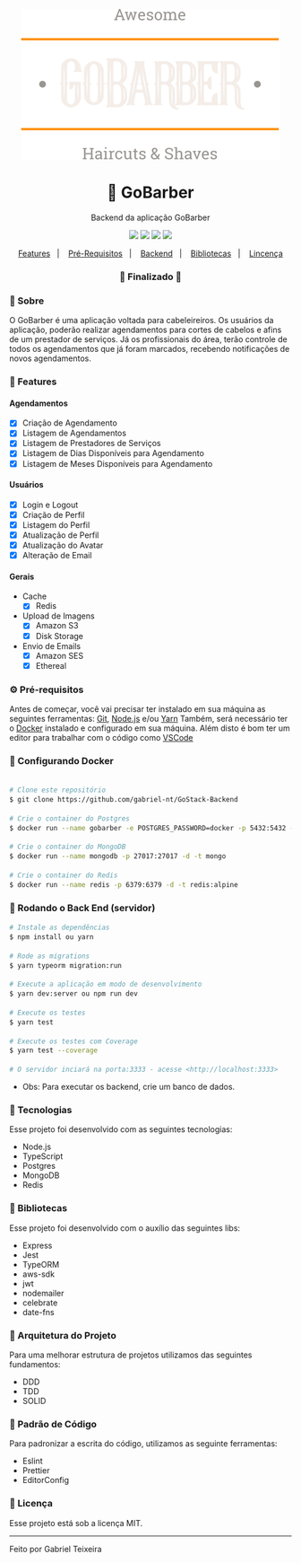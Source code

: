 <p align="center">
  <img src="https://github.com/gabriel-nt/GoBarber-Backend/blob/master/tmp/uploads/logo.svg" alt="GoBarber" />
</p>

<h1 align="center">
    🚀 GoBarber
</h1>
<p align="center">Backend da aplicação GoBarber</p>

<p align="center">
  <img src="https://img.shields.io/static/v1?label=node&message=12.13.1&color=green&logo=node.js" />
  <img src="https://img.shields.io/static/v1?label=typescript&message=4.0.2&color=blue&logo=typescript" />
  <!--<img src="https://img.shields.io/badge/repo%20size-2.00%20MB-informational" />-->
  <img src="https://img.shields.io/badge/last%20commit-october-orange" />
  <img src="https://img.shields.io/badge/license-MIT-success"/>
</p>

<p align="center">
  <a href="#-features">Features</a>&nbsp;&nbsp;&nbsp;|&nbsp;&nbsp;&nbsp;
  <a href="#-pré-requisitos">Pré-Requisitos</a>&nbsp;&nbsp;&nbsp;|&nbsp;&nbsp;&nbsp;
  <a href="#-rodando-o-back-end-servidor">Backend</a>&nbsp;&nbsp;&nbsp;|&nbsp;&nbsp;&nbsp;
  <a href="#-bibliotecas">Bibliotecas</a>&nbsp;&nbsp;&nbsp;|&nbsp;&nbsp;&nbsp;
  <a href="#-licença">Lincença</a>
</p>

<h3 align="center"> 
🚧  Finalizado  🚧
</h3>

### 📌 Sobre 
O GoBarber é uma aplicação voltada para cabeleireiros.
Os usuários da aplicação, poderão realizar agendamentos para cortes de cabelos e afins de um prestador de serviços.
Já os profissionais do área, terão controle de todos os agendamentos que já foram marcados, recebendo notificações de novos agendamentos.

### 📎 Features

#### Agendamentos
- [x] Criação de Agendamento
- [x] Listagem de Agendamentos
- [x] Listagem de Prestadores de Serviços
- [x] Listagem de Dias Disponíveis para Agendamento
- [x] Listagem de Meses Disponíveis para Agendamento

#### Usuários
- [x] Login e Logout
- [x] Criação de Perfil
- [x] Listagem do Perfil
- [x] Atualização de Perfil
- [x] Atualização do Avatar
- [x] Alteração de Email

#### Gerais
- Cache
  - [x] Redis
- Upload de Imagens
  - [x] Amazon S3
  - [x] Disk Storage
- Envio de Emails
  - [x] Amazon SES
  - [x] Ethereal

### ⚙ Pré-requisitos

Antes de começar, você vai precisar ter instalado em sua máquina as seguintes ferramentas:
[Git](https://git-scm.com), [Node.js](https://nodejs.org/en/) e/ou [Yarn](https://https://yarnpkg.com/)
Também, será necessário ter o [Docker](https://www.docker.com/) instalado e configurado em sua máquina.
Além disto é bom ter um editor para trabalhar com o código como [VSCode](https://code.visualstudio.com/)

### 🧾 Configurando Docker
```bash

# Clone este repositório
$ git clone https://github.com/gabriel-nt/GoStack-Backend

# Crie o container do Postgres
$ docker run --name gobarber -e POSTGRES_PASSWORD=docker -p 5432:5432 -d postgres

# Crie o container do MongoDB
$ docker run --name mongodb -p 27017:27017 -d -t mongo

# Crie o container do Redis
$ docker run --name redis -p 6379:6379 -d -t redis:alpine 

````

### 🎲 Rodando o Back End (servidor)

```bash
# Instale as dependências
$ npm install ou yarn

# Rode as migrations
$ yarn typeorm migration:run

# Execute a aplicação em modo de desenvolvimento
$ yarn dev:server ou npm run dev

# Execute os testes
$ yarn test

# Execute os testes com Coverage
$ yarn test --coverage

# O servidor inciará na porta:3333 - acesse <http://localhost:3333>
```

* Obs: Para executar os backend, crie um banco de dados.

### 🚀 Tecnologias

Esse projeto foi desenvolvido com as seguintes tecnologias:

- Node.js
- TypeScript
- Postgres
- MongoDB
- Redis

### 📕 Bibliotecas

Esse projeto foi desenvolvido com o auxílio das seguintes libs:

- Express
- Jest
- TypeORM
- aws-sdk
- jwt
- nodemailer
- celebrate
- date-fns

### 📙 Arquitetura do Projeto

Para uma melhorar estrutura de projetos utilizamos das seguintes fundamentos:

- DDD
- TDD
- SOLID

###  📘 Padrão de Código

Para padronizar a escrita do código, utilizamos as seguinte ferramentas:

- Eslint
- Prettier
- EditorConfig

### 📝 Licença

Esse projeto está sob a licença MIT.

<hr/>

Feito por Gabriel Teixeira
